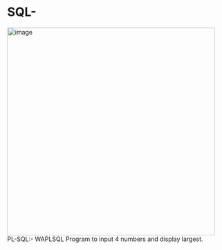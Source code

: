# SQL-

<img width="480" alt="image" src="https://user-images.githubusercontent.com/71543091/166660463-efb729d9-bc03-4c46-a616-b430768c6d20.png">
PL-SQL:- WAPLSQL Program to input 4 numbers and display largest.
